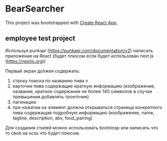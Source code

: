 # BearSearcher

This project was bootstrapped with [Create React App](https://github.com/facebook/create-react-app).

## employee test project

Используя punkapi (https://punkapi.com/documentation/v2) написать приложение на React (будет плюсом если будет использован next js (https://nextjs.org))

Первый экран должен содержать:

1) строку поиска по названию пива v
2) карточки пива содержащие краткую информацию (изображение, название, краткое содержание не более 140 символов в случае превышения добавлять троеточие)
3) пагинацию
4) при нажатии на элемент должна открываться страница конкретного пива содержащая подробную информацию (изображение, name, tagline, description, abv, food_pairing)

Для создания стилей можно использовать bootstrap или написать что то своё на scss что будет плюсом.